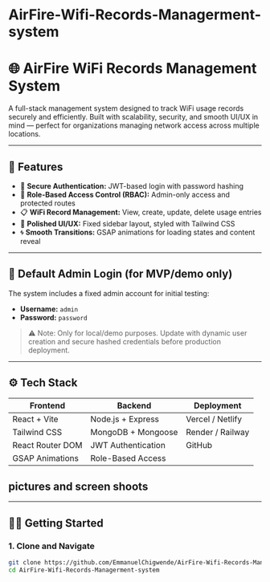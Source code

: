 # AirFire-Wifi-Records-Managerment-system
# 🌐 AirFire WiFi Records Management System

A full-stack management system designed to track WiFi usage records securely and efficiently. Built with scalability, security, and smooth UI/UX in mind — perfect for organizations managing network access across multiple locations.

---

## 🚀 Features

- 🔐 **Secure Authentication:** JWT-based login with password hashing
- 🛂 **Role-Based Access Control (RBAC):** Admin-only access and protected routes
- 📋 **WiFi Record Management:** View, create, update, delete usage entries
- 🎨 **Polished UI/UX:** Fixed sidebar layout, styled with Tailwind CSS
- 🌀 **Smooth Transitions:** GSAP animations for loading states and content reveal

---

## 🔑 Default Admin Login (for MVP/demo only)

The system includes a fixed admin account for initial testing:

- **Username:** `admin`  
- **Password:** `password`

> ⚠️ Note: Only for local/demo purposes. Update with dynamic user creation and secure hashed credentials before production deployment.

---

## ⚙️ Tech Stack

| Frontend        | Backend           | Deployment           |
|-----------------|-------------------|-----------------------|
| React + Vite    | Node.js + Express | Vercel / Netlify     |
| Tailwind CSS    | MongoDB + Mongoose| Render / Railway     |
| React Router DOM| JWT Authentication| GitHub               |
| GSAP Animations | Role-Based Access |                      |

## pictures and screen shoots

---

## 🧑‍💻 Getting Started

### 1. Clone and Navigate

```bash
git clone https://github.com/EmmanuelChigwende/AirFire-Wifi-Records-Managerment-system.git
cd AirFire-Wifi-Records-Managerment-system
